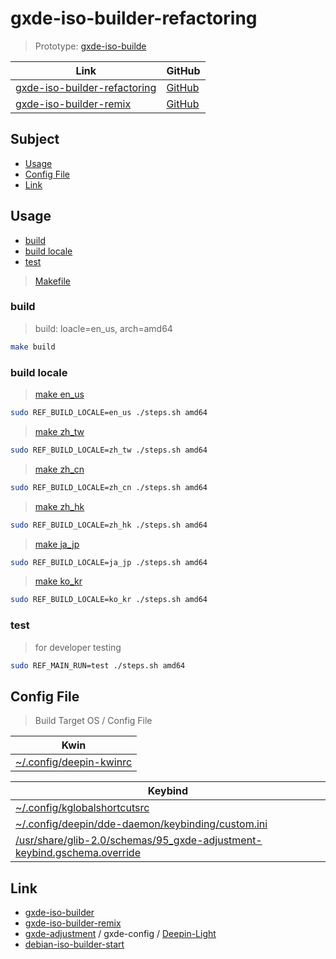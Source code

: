 

# gxde-iso-builder-refactoring

> Prototype: [gxde-iso-builde](https://github.com/GXDE-OS/gxde-iso-builder)

| Link | GitHub |
| ---- | ------ |
| [gxde-iso-builder-refactoring](https://samwhelp.github.io/gxde-iso-builder-refactoring/) | [GitHub](https://github.com/samwhelp/gxde-iso-builder-refactoring) |
| [gxde-iso-builder-remix](https://samwhelp.github.io/gxde-iso-builder-remix/) | [GitHub](https://github.com/samwhelp/gxde-iso-builder-remix) |




## Subject

* [Usage](#usage)
* [Config File](#config-file)
* [Link](#link)




## Usage

* [build](#build)
* [build locale](#build-locale)
* [test](#test)


> [Makefile](Makefile)




### build

> build: loacle=en_us, arch=amd64

``` sh
make build
```




### build locale

> [make en_us](Makefile#L27-L29)

``` sh
sudo REF_BUILD_LOCALE=en_us ./steps.sh amd64
```


> [make zh_tw](Makefile#L32-L34)

``` sh
sudo REF_BUILD_LOCALE=zh_tw ./steps.sh amd64
```


> [make zh_cn](Makefile#L37-L39)

``` sh
sudo REF_BUILD_LOCALE=zh_cn ./steps.sh amd64
```


> [make zh_hk](Makefile#L42-L44)

``` sh
sudo REF_BUILD_LOCALE=zh_hk ./steps.sh amd64
```


> [make ja_jp](Makefile#L47-L49)

``` sh
sudo REF_BUILD_LOCALE=ja_jp ./steps.sh amd64
```


> [make ko_kr](Makefile#L52-L54)

``` sh
sudo REF_BUILD_LOCALE=ko_kr ./steps.sh amd64
```




### test

> for developer testing

``` sh
sudo REF_MAIN_RUN=test ./steps.sh amd64
```




## Config File

> Build Target OS / Config File

| Kwin |
| --------------------- |
| [~/.config/deepin-kwinrc](./asset/overlay/etc/skel/.config/deepin-kwinrc) |


| Keybind |
| --------------------- |
| [~/.config/kglobalshortcutsrc](./asset/overlay/etc/skel/.config/kglobalshortcutsrc#L45-L197) |
| [~/.config/deepin/dde-daemon/keybinding/custom.ini](./asset/overlay/etc/skel/.config/deepin/dde-daemon/keybinding/custom.ini) |
| [/usr/share/glib-2.0/schemas/95_gxde-adjustment-keybind.gschema.override](./asset/overlay/usr/share/glib-2.0/schemas/95_gxde-adjustment-keybind.gschema.override) |




## Link

* [gxde-iso-builder](https://github.com/GXDE-OS/gxde-iso-builder)
* [gxde-iso-builder-remix](https://github.com/samwhelp/gxde-iso-builder-remix)
* [gxde-adjustment](https://github.com/samwhelp/gxde-adjustment) / gxde-config / [Deepin-Light](https://github.com/samwhelp/gxde-adjustment/tree/main/prototype/main/gxde-config/locale/en_us/Deepin-Light)
* [debian-iso-builder-start](https://github.com/samwhelp/debian-iso-builder-start)
